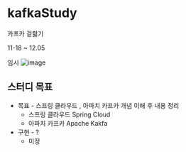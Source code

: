# kafkaStudy
카프카 겉핧기

11-18 ~ 12.05

임시
![image](https://github.com/DongJu-Na/kafkaStudy/assets/79893048/ffd53d4f-527e-406d-809f-da51ca737ae5)


## 스터디 목표
  - 목표 - 스프링 클라우드 , 아파치 카프카 개념 이해 후 내용 정리
    - 스프링 클라우드 Spring Cloud
    - 아파치 카프카 Apache Kakfa
  - 구현 -  ?
    - 미정
